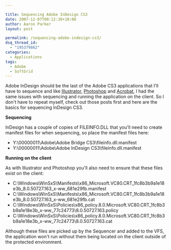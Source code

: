```yaml
---

title: Sequencing Adobe InDesign CS3
date: 2007-12-07T00:12:30+10:00
author: Aaron Parker
layout: post

permalink: /sequencing-adobe-indesign-cs3/
dsq_thread_id:
  - "195379862"
categories:
  - Applications
tags:
  - Adobe
  - SoftGrid
---
```

Adobe InDesign should be the last of the Adobe CS3 applications that I'll have to sequence and like [Illustrator]({{site.baseurl}}/virtualisation/sequencing-adobe-illustrator-cs3), [Photoshop]({{site.baseurl}}/virtualisation/sequencing-adobe-photoshop-cs3) and [Acrobat]({{site.baseurl}}/virtualisation/softgrid-sequencing-adobe-acrobat-8-%e2%80%93-the-story-so-far), I had the same issues with sequencing and running the application on the client. So I don't have to repeat myself, check out those posts first and here are the basics for sequencing InDesign CS3.

**Sequencing**

InDesign has a couple of copies of FILEINFO.DLL that you'll need to create manifest files for when sequencing, so place the manifest files here:

  * Y:\00000011\Adobe\Adobe Bridge CS3\fileinfo.dll.manifest
  * Y:\00000011\Adobe\Adobe InDesign CS3\fileinfo.dll.manifest

**Running on the client**

As with Illustrator and Photoshop you'll also need to ensure that these files exist on the client:

  * C:\Windows\WinSxS\Manifests\x86\_Microsoft.VC80.CRT\_1fc8b3b9a1e18e3b\_8.0.50727.163\_x-ww_681e29fb.manifest
  * C:\Windows\WinSxS\Manifests\x86\_Microsoft.VC80.CRT\_1fc8b3b9a1e18e3b\_8.0.50727.163\_x-ww_681e29fb.cat
  * C:\Windows\WinSxS\Policies\x86\_policy.8.0.Microsoft.VC80.CRT\_1fc8b3b9a1e18e3b\_x-ww\_77c24773\8.0.50727.163.policy
  * C:\Windows\WinSxS\Policies\x86\_policy.8.0.Microsoft.VC80.CRT\_1fc8b3b9a1e18e3b\_x-ww\_77c24773\8.0.50727.163.cat

Although these files are picked up by the Sequencer and added to the VFS, the application won't run without them being located on the client outside of the protected environment.